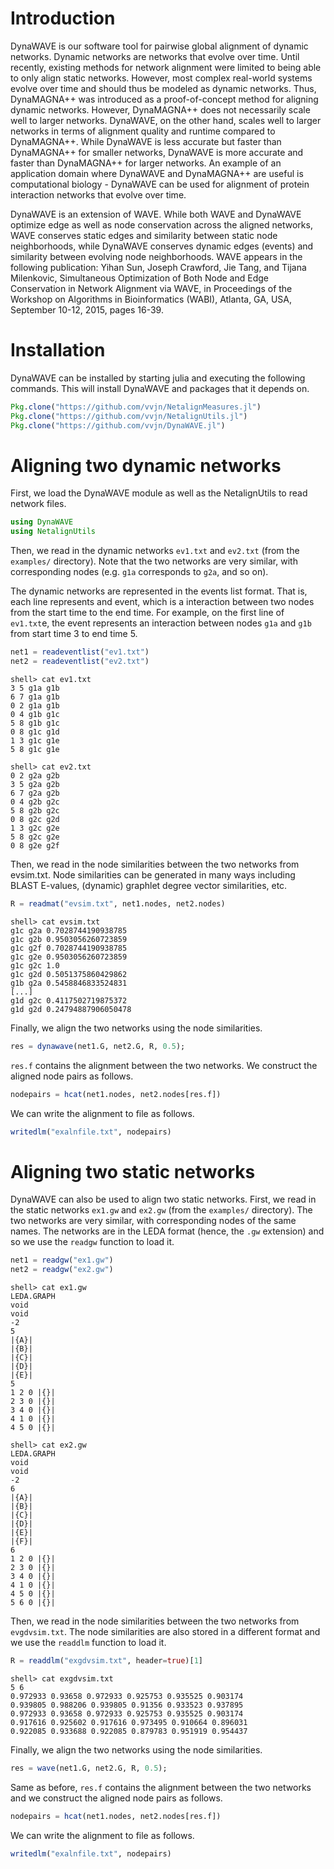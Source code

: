 # Introduction

DynaWAVE is our software tool for pairwise global alignment of dynamic
networks. Dynamic networks are networks that evolve over time. Until
recently, existing methods for network alignment were limited to being
able to only align static networks. However, most complex real-world
systems evolve over time and should thus be modeled as dynamic
networks. Thus, DynaMAGNA++ was introduced as a proof-of-concept
method for aligning dynamic networks. However, DynaMAGNA++ does not
necessarily scale well to larger networks. DynaWAVE, on the other
hand, scales well to larger networks in terms of alignment quality and
runtime compared to DynaMAGNA++. While DynaWAVE is less accurate but
faster than DynaMAGNA++ for smaller networks, DynaWAVE is more
accurate and faster than DynaMAGNA++ for larger networks. An example
of an application domain where DynaWAVE and DynaMAGNA++ are useful is
computational biology - DynaWAVE can be used for alignment of protein
interaction networks that evolve over time.

DynaWAVE is an extension of WAVE. While both WAVE and DynaWAVE
optimize edge as well as node conservation across the aligned
networks, WAVE conserves static edges and similarity between static
node neighborhoods, while DynaWAVE conserves dynamic edges (events)
and similarity between evolving node neighborhoods. WAVE appears in
the following publication: Yihan Sun, Joseph Crawford, Jie Tang, and
Tijana Milenkovic, Simultaneous Optimization of Both Node and Edge
Conservation in Network Alignment via WAVE, in Proceedings of the
Workshop on Algorithms in Bioinformatics (WABI), Atlanta, GA, USA,
September 10-12, 2015, pages 16-39.

# Installation

DynaWAVE can be installed by starting julia and executing the
following commands. This will install DynaWAVE and packages that it depends on.

```julia
Pkg.clone("https://github.com/vvjn/NetalignMeasures.jl")
Pkg.clone("https://github.com/vvjn/NetalignUtils.jl")
Pkg.clone("https://github.com/vvjn/DynaWAVE.jl")
```

# Aligning two dynamic networks

First, we load the DynaWAVE module as well as the NetalignUtils to
read network files.

```julia
using DynaWAVE
using NetalignUtils
```

Then, we read in the dynamic networks `ev1.txt` and `ev2.txt` (from the
`examples/` directory). Note that the two networks are very similar,
with corresponding nodes (e.g. `g1a` corresponds to `g2a`, and so on).

The dynamic networks are represented in the events list format. That
is, each line represents and event, which is a interaction between two
nodes from the start time to the end time. For example, on the first
line of `ev1.txt`e, the event represents an interaction between nodes `g1a`
and `g1b` from start time 3 to end time 5.

```julia
net1 = readeventlist("ev1.txt")
net2 = readeventlist("ev2.txt")
```
```
shell> cat ev1.txt
3 5 g1a g1b
6 7 g1a g1b
0 2 g1a g1b
0 4 g1b g1c
5 8 g1b g1c
0 8 g1c g1d
1 3 g1c g1e
5 8 g1c g1e

shell> cat ev2.txt
0 2 g2a g2b
3 5 g2a g2b
6 7 g2a g2b
0 4 g2b g2c
5 8 g2b g2c
0 8 g2c g2d
1 3 g2c g2e
5 8 g2c g2e
0 8 g2e g2f
```

Then, we read in the node similarities between the two networks from evsim.txt. Node similarities
can be generated in many ways including BLAST E-values, (dynamic) graphlet degree vector similarities, etc.

```julia
R = readmat("evsim.txt", net1.nodes, net2.nodes)
```
```
shell> cat evsim.txt
g1c g2a 0.7028744190938785
g1c g2b 0.9503056260723859
g1c g2f 0.7028744190938785
g1c g2e 0.9503056260723859
g1c g2c 1.0
g1c g2d 0.5051375860429862
g1b g2a 0.5458846833524831
[...]
g1d g2c 0.4117502719875372
g1d g2d 0.24794887906050478
```

Finally, we align the two networks using the node similarities.

```julia
res = dynawave(net1.G, net2.G, R, 0.5);
```

`res.f` contains the alignment between the two networks. We construct the aligned node pairs as follows.

```julia
nodepairs = hcat(net1.nodes, net2.nodes[res.f])
```

We can write the alignment to file as follows.

```julia
writedlm("exalnfile.txt", nodepairs)
```

# Aligning two static networks

DynaWAVE can also be used to align two static networks. First, we read
in the static networks `ex1.gw` and `ex2.gw` (from the `examples/`
directory). The two networks are very similar, with corresponding
nodes of the same names. The networks are in the LEDA format (hence,
the `.gw` extension) and so we use the `readgw` function to load it.

```julia
net1 = readgw("ex1.gw")
net2 = readgw("ex2.gw")
```
```
shell> cat ex1.gw
LEDA.GRAPH
void
void
-2
5
|{A}|
|{B}|
|{C}|
|{D}|
|{E}|
5
1 2 0 |{}|
2 3 0 |{}|
3 4 0 |{}|
4 1 0 |{}|
4 5 0 |{}|

shell> cat ex2.gw
LEDA.GRAPH
void
void
-2
6
|{A}|
|{B}|
|{C}|
|{D}|
|{E}|
|{F}|
6
1 2 0 |{}|
2 3 0 |{}|
3 4 0 |{}|
4 1 0 |{}|
4 5 0 |{}|
5 6 0 |{}|
```

Then, we read in the node similarities between the two networks from
`evgdvsim.txt`. The node similarities are also stored in a different
format and we use the `readdlm` function to load it.

```julia
R = readdlm("exgdvsim.txt", header=true)[1]
```
```
shell> cat exgdvsim.txt
5 6
0.972933 0.93658 0.972933 0.925753 0.935525 0.903174
0.939805 0.988206 0.939805 0.91356 0.933523 0.937895
0.972933 0.93658 0.972933 0.925753 0.935525 0.903174
0.917616 0.925602 0.917616 0.973495 0.910664 0.896031
0.922085 0.933688 0.922085 0.879783 0.951919 0.954437
```

Finally, we align the two networks using the node similarities.

```julia
res = wave(net1.G, net2.G, R, 0.5);
```

Same as before, `res.f` contains the alignment between the two networks and we construct the aligned node pairs as follows.

```julia
nodepairs = hcat(net1.nodes, net2.nodes[res.f])
```

We can write the alignment to file as follows.

```julia
writedlm("exalnfile.txt", nodepairs)
```
